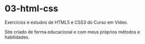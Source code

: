 # 03-html-css
 Exercícios e estudos de HTML5 e CSS3 do Curso em Vídeo.

 Site criado de forma educacional e com meus próprios métodos e habilidades.
